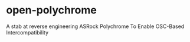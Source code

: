 # open-polychrome
A stab at reverse engineering ASRock Polychrome To Enable OSC-Based Intercompatibility
